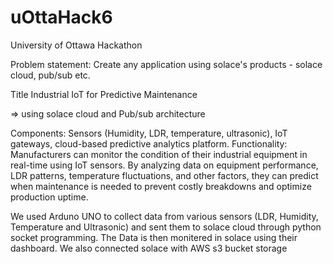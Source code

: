 # uOttaHack6
University of Ottawa Hackathon 

Problem statement: Create any application using solace's products - solace cloud, pub/sub etc.

Title 
Industrial IoT for Predictive Maintenance 

 => using solace cloud and Pub/sub architecture
 
Components: Sensors (Humidity, LDR, temperature, ultrasonic), IoT gateways, cloud-based predictive analytics platform.
Functionality: Manufacturers can monitor the condition of their industrial equipment in real-time using IoT sensors. By analyzing data on equipment performance, LDR patterns, temperature fluctuations, and other factors, they can predict when maintenance is needed to prevent costly breakdowns and optimize production uptime.

We used Arduno UNO to collect data from various sensors (LDR, Humidity, Temperature and Ultrasonic) and sent them to solace cloud through python socket programming. The Data is then monitered in solace using their dashboard. We also connected solace with AWS s3 bucket storage 
